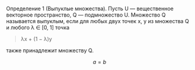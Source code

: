 Определение 1 \(Выпуклые множества\). Пусть U — вещественное векторное пространство, Q — подмножество U. Множество Q называется выпуклым, если для любых двух точек x, y из множества Q и любого λ ∈ \[0, 1\] точка

> λx + \(1 − λ\)y

также принадлежит множеству Q.

$$ a = b $$

